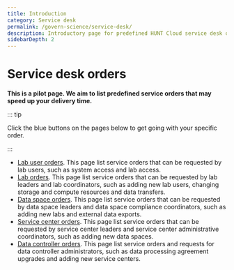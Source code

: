 ```yaml
---
title: Introduction
category: Service desk
permalink: /govern-science/service-desk/
description: Introductory page for predefined HUNT Cloud service desk orders.
sidebarDepth: 2
---
```


# Service desk orders

**This is a pilot page. We aim to list predefined service orders that may speed up your delivery time.**

::: tip

Click the blue buttons on the pages below to get going with your specific order.

:::

* [Lab user orders](/do-science/service-desk). This page list service orders that can be requested by lab users, such as system access and lab access.
* [Lab orders](/administer-science/service-desk/lab-orders). This page list service orders that can be requested by lab leaders and lab coordinators, such as adding new lab users, changing storage and compute resources and data transfers.
* [Data space orders](/service-desk/data-space-orders). This page list service orders that can be requested by data space leaders and data space compliance coordinators, such as adding new labs and external data exports.
* [Service center orders](/service-desk/service-center-orders). This page list service orders that can be requested by service center leaders and service center administrative coordinators, such as adding new data spaces.
* [Data controller orders](/service-desk/data-controller-orders/). This page list service orders and requests for data controller administrators, such as data processing agreement upgrades and adding new service centers.
